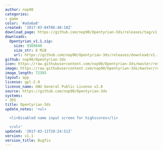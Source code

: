 ```yaml
---
author: nop90
categories:
- game
color: '#ada6a0'
created: '2017-03-04T06:48:10Z'
download_page: https://github.com/nop90/Opentyrian-3ds/releases/tag/v1.1
downloads:
  Opentyrian_v1.1.zip:
    size: 9369840
    size_str: 8 MiB
    url: https://github.com/nop90/Opentyrian-3ds/releases/download/v1.1/Opentyrian_v1.1.zip
github: nop90/Opentyrian-3ds
icon: https://raw.githubusercontent.com/nop90/Opentyrian-3ds/master/resources/icon.png
image: https://raw.githubusercontent.com/nop90/Opentyrian-3ds/master/resources/banner.png
image_length: 72385
layout: app
license: gpl-2.0
license_name: GNU General Public License v2.0
source: https://github.com/nop90/Opentyrian-3ds
systems:
- 3DS
title: Opentyrian-3ds
update_notes: '<ul>

  <li>Disabled name input screen for highscores</li>

  </ul>'
updated: '2017-03-11T20:24:51Z'
version: v1.1
version_title: Bugfix
---
```


